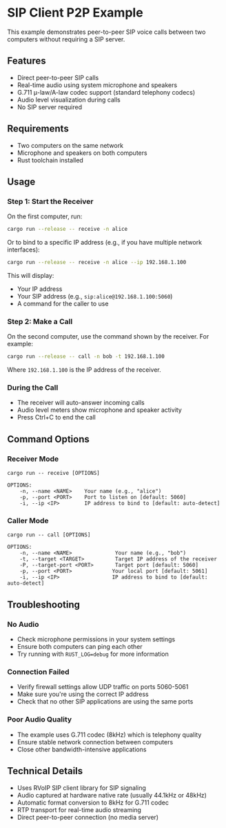 # SIP Client P2P Example

This example demonstrates peer-to-peer SIP voice calls between two computers without requiring a SIP server.

## Features

- Direct peer-to-peer SIP calls
- Real-time audio using system microphone and speakers
- G.711 μ-law/A-law codec support (standard telephony codecs)
- Audio level visualization during calls
- No SIP server required

## Requirements

- Two computers on the same network
- Microphone and speakers on both computers
- Rust toolchain installed

## Usage

### Step 1: Start the Receiver

On the first computer, run:

```bash
cargo run --release -- receive -n alice
```

Or to bind to a specific IP address (e.g., if you have multiple network interfaces):

```bash
cargo run --release -- receive -n alice --ip 192.168.1.100
```

This will display:
- Your IP address
- Your SIP address (e.g., `sip:alice@192.168.1.100:5060`)
- A command for the caller to use

### Step 2: Make a Call

On the second computer, use the command shown by the receiver. For example:

```bash
cargo run --release -- call -n bob -t 192.168.1.100
```

Where `192.168.1.100` is the IP address of the receiver.

### During the Call

- The receiver will auto-answer incoming calls
- Audio level meters show microphone and speaker activity
- Press Ctrl+C to end the call

## Command Options

### Receiver Mode
```
cargo run -- receive [OPTIONS]

OPTIONS:
    -n, --name <NAME>    Your name (e.g., "alice")
    -p, --port <PORT>    Port to listen on [default: 5060]
    -i, --ip <IP>        IP address to bind to [default: auto-detect]
```

### Caller Mode
```
cargo run -- call [OPTIONS]

OPTIONS:
    -n, --name <NAME>              Your name (e.g., "bob")
    -t, --target <TARGET>          Target IP address of the receiver
    -P, --target-port <PORT>       Target port [default: 5060]
    -p, --port <PORT>             Your local port [default: 5061]
    -i, --ip <IP>                 IP address to bind to [default: auto-detect]
```

## Troubleshooting

### No Audio
- Check microphone permissions in your system settings
- Ensure both computers can ping each other
- Try running with `RUST_LOG=debug` for more information

### Connection Failed
- Verify firewall settings allow UDP traffic on ports 5060-5061
- Make sure you're using the correct IP address
- Check that no other SIP applications are using the same ports

### Poor Audio Quality
- The example uses G.711 codec (8kHz) which is telephony quality
- Ensure stable network connection between computers
- Close other bandwidth-intensive applications

## Technical Details

- Uses RVoIP SIP client library for SIP signaling
- Audio captured at hardware native rate (usually 44.1kHz or 48kHz)
- Automatic format conversion to 8kHz for G.711 codec
- RTP transport for real-time audio streaming
- Direct peer-to-peer connection (no media server)